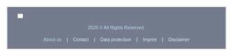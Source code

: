 
<footer style="
  background-color: #737b8d; 
  color: white;
  padding: 1rem 1.5rem;
  font-family: 'Greycliff CF', sans-serif;
  font-size: 0.75em;
  display: flex;
  flex-direction: column;
  gap: 1rem;
">

  <div style="display: flex; align-items: center;">
    <img src='style/eodc_logo_white.png' alt='DEDL Logo' style="height: 10px; margin-right: 12px;">
  </div>

  <div style="text-align: center;">
  <span style="color: #BAE3FA;">2025</span> <span style="color: #BAE3FA;">© All Rights Reserved.</span>
</div>
  <div style="display: flex; gap: 0.75rem; flex-wrap: wrap; justify-content: center;">
    <a href="https://eodc.eu/" style="color: #BAE3FA; text-decoration: none;">About us</a> |
    <a href="https://eodc.eu/contact/" style="color: #DFEDFF; text-decoration: none;">Contact</a> |
    <a href="https://eodc.eu/dataprotection/" style="color: #DFEDFF; text-decoration: none;">Data protection</a> |
    <a href="https://eodc.eu/imprint/" style="color: #DFEDFF; text-decoration: none;">Imprint</a> |
    <a href="https://eodc.eu/disclaimer/" style="color: #DFEDFF; text-decoration: none;">Disclaimer</a> 
  </div>
</div>


</footer>
